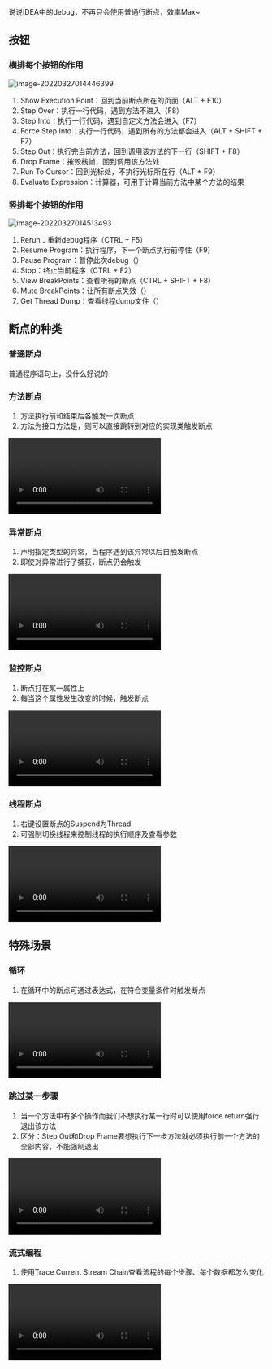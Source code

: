 说说IDEA中的debug，不再只会使用普通行断点，效率Max~                                                                                                                                                                                                                                                                                                                                                                                                                                                                                                                                                                                                                                                                                                                                                                                                                                                                                                 

## 按钮

### 横排每个按钮的作用

![image-20220327014446399](https://picgo-1304850123.cos.ap-guangzhou.myqcloud.com/image-20220327014446399.png)

1. Show Execution Point：回到当前断点所在的页面（ALT + F10）
2. Step Over：执行一行代码，遇到方法不进入（F8）
3. Step Into：执行一行代码，遇到自定义方法会进入（F7）
4. Force Step Into：执行一行代码，遇到所有的方法都会进入（ALT + SHIFT + F7）
5. Step Out：执行完当前方法，回到调用该方法的下一行（SHIFT + F8）
6. Drop Frame：摧毁栈帧，回到调用该方法处
7. Run To Cursor：回到光标处，不执行光标所在行（ALT + F9）
8. Evaluate Expression：计算器，可用于计算当前方法中某个方法的结果



### 竖排每个按钮的作用

![image-20220327014513493](https://picgo-1304850123.cos.ap-guangzhou.myqcloud.com/image-20220327014513493.png)

1. Rerun：重新debug程序（CTRL + F5）
2. Resume Program：执行程序，下一个断点执行前停住（F9）
3. Pause Program：暂停此次debug（）
4. Stop：终止当前程序（CTRL + F2）
5. View BreakPoints：查看所有的断点（CTRL + SHIFT + F8）
6. Mute BreakPoints：让所有断点失效（）
7. Get Thread Dump：查看线程dump文件（）



## 断点的种类

### 普通断点

普通程序语句上，没什么好说的



### 方法断点

1. 方法执行前和结束后各触发一次断点
2. 方法为接口方法是，则可以直接跳转到对应的实现类触发断点

<video src="https://vid-blog-note-1304850123.cos.ap-guangzhou.myqcloud.com/2021-12-29-23-47-30.mp4"></video>



### 异常断点

1. 声明指定类型的异常，当程序遇到该异常以后自触发断点
2. 即使对异常进行了捕获，断点仍会触发

<video src="https://vid-blog-note-1304850123.cos.ap-guangzhou.myqcloud.com/2021-12-29-23-56-09.mp4"></video>



### 监控断点

1. 断点打在某一属性上
2. 每当这个属性发生改变的时候，触发断点

<video src="https://vid-blog-note-1304850123.cos.ap-guangzhou.myqcloud.com/2021-12-30-00-14-53.mp4"></video>



### 线程断点

1. 右键设置断点的Suspend为Thread
2. 可强制切换线程来控制线程的执行顺序及查看参数

<video src="https://vid-blog-note-1304850123.cos.ap-guangzhou.myqcloud.com/2021-12-30-00-31-45.mp4"></video>



## 特殊场景

### 循环

1. 在循环中的断点可通过表达式，在符合变量条件时触发断点

<video src="https://vid-blog-note-1304850123.cos.ap-guangzhou.myqcloud.com/2021-12-30-00-46-52.mp4"></video>



### 跳过某一步骤

1. 当一个方法中有多个操作而我们不想执行某一行时可以使用force return强行退出该方法
2. 区分：Step Out和Drop Frame要想执行下一步方法就必须执行前一个方法的全部内容，不能强制退出

<video src="https://vid-blog-note-1304850123.cos.ap-guangzhou.myqcloud.com/2021-12-30-01-01-19.mp4"></video>



### 流式编程

1. 使用Trace Current Stream Chain查看流程的每个步骤、每个数据都怎么变化

<video src="https://vid-blog-note-1304850123.cos.ap-guangzhou.myqcloud.com/2021-12-30-01-14-10.mp4"></video>

